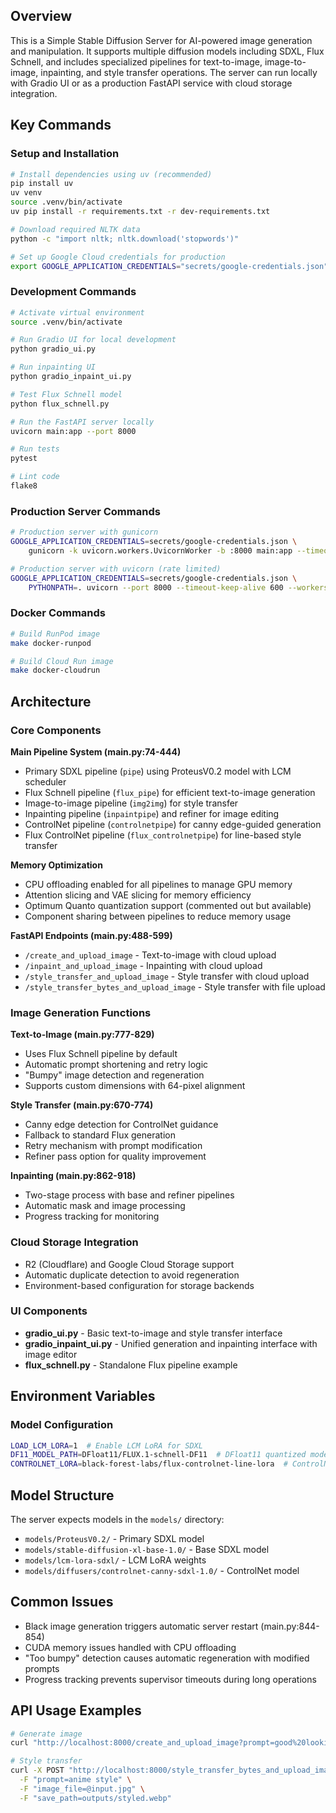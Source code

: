 ## Overview
This is a Simple Stable Diffusion Server for AI-powered image generation and manipulation. It supports multiple diffusion models including SDXL, Flux Schnell, and includes specialized pipelines for text-to-image, image-to-image, inpainting, and style transfer operations. The server can run locally with Gradio UI or as a production FastAPI service with cloud storage integration.

## Key Commands

### Setup and Installation
```bash
# Install dependencies using uv (recommended)
pip install uv
uv venv
source .venv/bin/activate
uv pip install -r requirements.txt -r dev-requirements.txt

# Download required NLTK data
python -c "import nltk; nltk.download('stopwords')"

# Set up Google Cloud credentials for production
export GOOGLE_APPLICATION_CREDENTIALS="secrets/google-credentials.json"
```

### Development Commands
```bash
# Activate virtual environment
source .venv/bin/activate

# Run Gradio UI for local development
python gradio_ui.py

# Run inpainting UI
python gradio_inpaint_ui.py

# Test Flux Schnell model
python flux_schnell.py

# Run the FastAPI server locally
uvicorn main:app --port 8000

# Run tests
pytest

# Lint code
flake8
```

### Production Server Commands
```bash
# Production server with gunicorn
GOOGLE_APPLICATION_CREDENTIALS=secrets/google-credentials.json \
    gunicorn -k uvicorn.workers.UvicornWorker -b :8000 main:app --timeout 600 -w 1

# Production server with uvicorn (rate limited)
GOOGLE_APPLICATION_CREDENTIALS=secrets/google-credentials.json \
    PYTHONPATH=. uvicorn --port 8000 --timeout-keep-alive 600 --workers 1 --backlog 1 --limit-concurrency 4 main:app
```

### Docker Commands
```bash
# Build RunPod image
make docker-runpod

# Build Cloud Run image
make docker-cloudrun
```

## Architecture

### Core Components

**Main Pipeline System (main.py:74-444)**
- Primary SDXL pipeline (`pipe`) using ProteusV0.2 model with LCM scheduler
- Flux Schnell pipeline (`flux_pipe`) for efficient text-to-image generation
- Image-to-image pipeline (`img2img`) for style transfer
- Inpainting pipeline (`inpaintpipe`) and refiner for image editing
- ControlNet pipeline (`controlnetpipe`) for canny edge-guided generation
- Flux ControlNet pipeline (`flux_controlnetpipe`) for line-based style transfer

**Memory Optimization**
- CPU offloading enabled for all pipelines to manage GPU memory
- Attention slicing and VAE slicing for memory efficiency
- Optimum Quanto quantization support (commented out but available)
- Component sharing between pipelines to reduce memory usage

**FastAPI Endpoints (main.py:488-599)**
- `/create_and_upload_image` - Text-to-image with cloud upload
- `/inpaint_and_upload_image` - Inpainting with cloud upload  
- `/style_transfer_and_upload_image` - Style transfer with cloud upload
- `/style_transfer_bytes_and_upload_image` - Style transfer with file upload

### Image Generation Functions

**Text-to-Image (main.py:777-829)**
- Uses Flux Schnell pipeline by default
- Automatic prompt shortening and retry logic
- "Bumpy" image detection and regeneration
- Supports custom dimensions with 64-pixel alignment

**Style Transfer (main.py:670-774)**
- Canny edge detection for ControlNet guidance
- Fallback to standard Flux generation
- Retry mechanism with prompt modification
- Refiner pass option for quality improvement

**Inpainting (main.py:862-918)**
- Two-stage process with base and refiner pipelines
- Automatic mask and image processing
- Progress tracking for monitoring

### Cloud Storage Integration
- R2 (Cloudflare) and Google Cloud Storage support
- Automatic duplicate detection to avoid regeneration
- Environment-based configuration for storage backends

### UI Components
- **gradio_ui.py** - Basic text-to-image and style transfer interface
- **gradio_inpaint_ui.py** - Unified generation and inpainting interface with image editor
- **flux_schnell.py** - Standalone Flux pipeline example

## Environment Variables

### Model Configuration
```bash
LOAD_LCM_LORA=1  # Enable LCM LoRA for SDXL
DF11_MODEL_PATH=DFloat11/FLUX.1-schnell-DF11  # DFloat11 quantized model path
CONTROLNET_LORA=black-forest-labs/flux-controlnet-line-lora  # ControlNet LoRA path
```

## Model Structure
The server expects models in the `models/` directory:
- `models/ProteusV0.2/` - Primary SDXL model
- `models/stable-diffusion-xl-base-1.0/` - Base SDXL model  
- `models/lcm-lora-sdxl/` - LCM LoRA weights
- `models/diffusers/controlnet-canny-sdxl-1.0/` - ControlNet model

## Common Issues
- Black image generation triggers automatic server restart (main.py:844-854)
- CUDA memory issues handled with CPU offloading
- "Too bumpy" detection causes automatic regeneration with modified prompts
- Progress tracking prevents supervisor timeouts during long operations

## API Usage Examples
```bash
# Generate image
curl "http://localhost:8000/create_and_upload_image?prompt=good%20looking%20elf%20fantasy%20character&save_path=created/elf.webp"

# Style transfer
curl -X POST "http://localhost:8000/style_transfer_bytes_and_upload_image" \
  -F "prompt=anime style" \
  -F "image_file=@input.jpg" \
  -F "save_path=outputs/styled.webp"
```